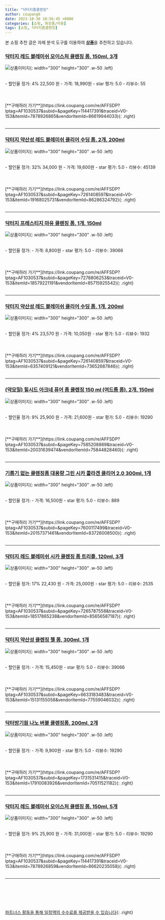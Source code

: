 ```yaml
---
title: "닥터지폼클렌징"
author: coupang6
date: 2023-10-30 10:56:45 +0800
categories: [쇼핑, 화장품/미용]
tags: [쇼핑, 닥터지폼클렌징]
---
```


본 쇼핑 추천 글은 자체 분석 도구를 이용하여 [**상품**](https://link.coupang.com/a/bao1ui)을 추천하고 있습니다.

### [닥터지 레드 블레미쉬 모이스처 클렌징 폼, 150ml, 3개](https://link.coupang.com/re/AFFSDP?lptag=AF1030537&subid=&pageKey=114417391&traceid=V0-153&itemId=7878926865&vendorItemId=86619944033)

![상품이미지](https://thumbnail10.coupangcdn.com/thumbnails/remote/230x230ex/image/vendor_inventory/afe6/52ab431573a5f9f2a1978199f8b6caf7d5faa7f654309b41ff01c27862ac.jpg){: width="300" height="300" .w-50 .left}


<br>
- 할인율 정가: 4%  22,500   원
- 가격: 18,990원
- star 평가: 5.0
- 리뷰수: 55
<br>
<br>
<br>
<br>
[**구매하러 가기**](https://link.coupang.com/re/AFFSDP?lptag=AF1030537&subid=&pageKey=114417391&traceid=V0-153&itemId=7878926865&vendorItemId=86619944033){: .right}
<br>
<br>

---

### [닥터지 약산성 레드 블레미쉬 클리어 수딩 폼, 2개, 200ml](https://link.coupang.com/re/AFFSDP?lptag=AF1030537&subid=&pageKey=7261408597&traceid=V0-153&itemId=19168025731&vendorItemId=86286324792)

![상품이미지](https://thumbnail10.coupangcdn.com/thumbnails/remote/230x230ex/image/retail/images/7693b8d7-0c38-46ce-b39c-ce74eef426bc6143906527775925404.png){: width="300" height="300" .w-50 .left}


<br>
- 할인율 정가: 32%  34,000   원
- 가격: 19,600원
- star 평가: 5.0
- 리뷰수: 45139
<br>
<br>
<br>
<br>
[**구매하러 가기**](https://link.coupang.com/re/AFFSDP?lptag=AF1030537&subid=&pageKey=7261408597&traceid=V0-153&itemId=19168025731&vendorItemId=86286324792){: .right}
<br>
<br>

---

### [닥터지 프레스티지 마유 클렌징 폼, 1개, 150ml](https://link.coupang.com/re/AFFSDP?lptag=AF1030537&subid=&pageKey=7278806253&traceid=V0-153&itemId=18579221191&vendorItemId=85715925542)

![상품이미지](https://thumbnail7.coupangcdn.com/thumbnails/remote/230x230ex/image/vendor_inventory/47e4/3eff95db69e1e13c04bc447cc65ca185bdde9c47d264b9a647fe86bf3ace.jpeg){: width="300" height="300" .w-50 .left}


<br>
- 할인율 정가: 
- 가격: 8,800원
- star 평가: 5.0
- 리뷰수: 39066
<br>
<br>
<br>
<br>
[**구매하러 가기**](https://link.coupang.com/re/AFFSDP?lptag=AF1030537&subid=&pageKey=7278806253&traceid=V0-153&itemId=18579221191&vendorItemId=85715925542){: .right}
<br>
<br>

---

### [닥터지 약산성 레드 블레미쉬 클리어 수딩 폼, 1개, 200ml](https://link.coupang.com/re/AFFSDP?lptag=AF1030537&subid=&pageKey=7261408597&traceid=V0-153&itemId=6357409121&vendorItemId=73652687846)

![상품이미지](https://thumbnail10.coupangcdn.com/thumbnails/remote/230x230ex/image/retail/images/8239468648506508-db4af63f-7b4b-4886-a43a-7bc83f08bb9f.jpg){: width="300" height="300" .w-50 .left}


<br>
- 할인율 정가: 4%  23,570   원
- 가격: 10,050원
- star 평가: 5.0
- 리뷰수: 1932
<br>
<br>
<br>
<br>
[**구매하러 가기**](https://link.coupang.com/re/AFFSDP?lptag=AF1030537&subid=&pageKey=7261408597&traceid=V0-153&itemId=6357409121&vendorItemId=73652687846){: .right}
<br>
<br>

---

### [(약모밀) 힐시드 아크네 퓨어 폼 클렌징 150 ml (여드름 폼), 2개, 150ml](https://link.coupang.com/re/AFFSDP?lptag=AF1030537&subid=&pageKey=7585208869&traceid=V0-153&itemId=20031639474&vendorItemId=75844828460)

![상품이미지](https://thumbnail6.coupangcdn.com/thumbnails/remote/230x230ex/image/vendor_inventory/e7bd/14cc9f565f8d4ac9677ca7a4ee4f6b25e955517ffd9fd9ce01b636b9f99b.jpg){: width="300" height="300" .w-50 .left}


<br>
- 할인율 정가: 9%  25,900   원
- 가격: 21,600원
- star 평가: 5.0
- 리뷰수: 19290
<br>
<br>
<br>
<br>
[**구매하러 가기**](https://link.coupang.com/re/AFFSDP?lptag=AF1030537&subid=&pageKey=7585208869&traceid=V0-153&itemId=20031639474&vendorItemId=75844828460){: .right}
<br>
<br>

---

### [기름기 없는 클렌징폼 대용량 그린 시카 콜라겐 클리어 2.0 300ml, 1개](https://link.coupang.com/re/AFFSDP?lptag=AF1030537&subid=&pageKey=7600117499&traceid=V0-153&itemId=20157371461&vendorItemId=83726008500)

![상품이미지](https://thumbnail7.coupangcdn.com/thumbnails/remote/230x230ex/image/vendor_inventory/18ee/ee2afcc8148b9eafc2ceab7a0042d0bb4ac300a8b30178f785f1b70055c7.jpg){: width="300" height="300" .w-50 .left}


<br>
- 할인율 정가: 
- 가격: 16,500원
- star 평가: 5.0
- 리뷰수: 889
<br>
<br>
<br>
<br>
[**구매하러 가기**](https://link.coupang.com/re/AFFSDP?lptag=AF1030537&subid=&pageKey=7600117499&traceid=V0-153&itemId=20157371461&vendorItemId=83726008500){: .right}
<br>
<br>

---

### [닥터지 레드 블레미쉬 시카 클렌징 폼 트리플, 120ml, 3개](https://link.coupang.com/re/AFFSDP?lptag=AF1030537&subid=&pageKey=7265787558&traceid=V0-153&itemId=18517865238&vendorItemId=85656587187)

![상품이미지](https://thumbnail8.coupangcdn.com/thumbnails/remote/230x230ex/image/rs_quotation_api/3g8m9rvi/1edeb0b5b8264b39ba6e8dedd3d2f51b.jpg){: width="300" height="300" .w-50 .left}


<br>
- 할인율 정가: 17%  22,430   원
- 가격: 25,000원
- star 평가: 5.0
- 리뷰수: 2535
<br>
<br>
<br>
<br>
[**구매하러 가기**](https://link.coupang.com/re/AFFSDP?lptag=AF1030537&subid=&pageKey=7265787558&traceid=V0-153&itemId=18517865238&vendorItemId=85656587187){: .right}
<br>
<br>

---

### [닥터지 약산성 클렌징 젤 폼, 300ml, 1개](https://link.coupang.com/re/AFFSDP?lptag=AF1030537&subid=&pageKey=6633183483&traceid=V0-153&itemId=15131155058&vendorItemId=77559046032)

![상품이미지](https://thumbnail6.coupangcdn.com/thumbnails/remote/230x230ex/image/retail/images/1340000965613632-9240882b-9b73-42ea-b8c7-3e0781d93e03.jpg){: width="300" height="300" .w-50 .left}


<br>
- 할인율 정가: 
- 가격: 15,450원
- star 평가: 5.0
- 리뷰수: 39066
<br>
<br>
<br>
<br>
[**구매하러 가기**](https://link.coupang.com/re/AFFSDP?lptag=AF1030537&subid=&pageKey=6633183483&traceid=V0-153&itemId=15131155058&vendorItemId=77559046032){: .right}
<br>
<br>

---

### [닥터방기원 나노 버블 클렌징폼, 200ml, 2개](https://link.coupang.com/re/AFFSDP?lptag=AF1030537&subid=&pageKey=1731531415&traceid=V0-153&itemId=17910083926&vendorItemId=70511521182)

![상품이미지](https://thumbnail9.coupangcdn.com/thumbnails/remote/230x230ex/image/retail/images/8242449654357996-63cb2875-41a1-4e84-8c4d-e3a601e655bf.jpg){: width="300" height="300" .w-50 .left}


<br>
- 할인율 정가: 
- 가격: 9,900원
- star 평가: 5.0
- 리뷰수: 19290
<br>
<br>
<br>
<br>
[**구매하러 가기**](https://link.coupang.com/re/AFFSDP?lptag=AF1030537&subid=&pageKey=1731531415&traceid=V0-153&itemId=17910083926&vendorItemId=70511521182){: .right}
<br>
<br>

---

### [닥터지 레드 블레미쉬 모이스처 클렌징 폼, 150ml, 5개](https://link.coupang.com/re/AFFSDP?lptag=AF1030537&subid=&pageKey=114417391&traceid=V0-153&itemId=7878926859&vendorItemId=86620235058)

![상품이미지](https://thumbnail10.coupangcdn.com/thumbnails/remote/230x230ex/image/vendor_inventory/0c16/3c46030f8f6251bc0a21c263d4ce94e4b4554770e83e770f7a1a7c0c7c64.jpg){: width="300" height="300" .w-50 .left}


<br>
- 할인율 정가: 9%  25,900   원
- 가격: 31,000원
- star 평가: 5.0
- 리뷰수: 19290
<br>
<br>
<br>
<br>
[**구매하러 가기**](https://link.coupang.com/re/AFFSDP?lptag=AF1030537&subid=&pageKey=114417391&traceid=V0-153&itemId=7878926859&vendorItemId=86620235058){: .right}
<br>
<br>

---
<br><br><br><br><br> [파트너스 활동을 통해 일정액의 수수료를 제공받을 수 있습니다](https://link.coupang.com/a/bao1ui){: .right}